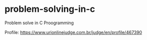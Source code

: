 # problem-solving-in-c
Problem solve in C Proogramming

Profile: https://www.urionlinejudge.com.br/judge/en/profile/467390

